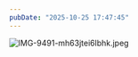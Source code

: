 ```yaml
---
pubDate: "2025-10-25 17:47:45"
---
```


![IMG-9491-mh63jtei6lbhk.jpeg](https://cdn.jsdelivr.net/gh/SUNSIR007/picx-images-hosting@master/images/2025/10/IMG-9491-mh63jtei6lbhk.jpeg)
